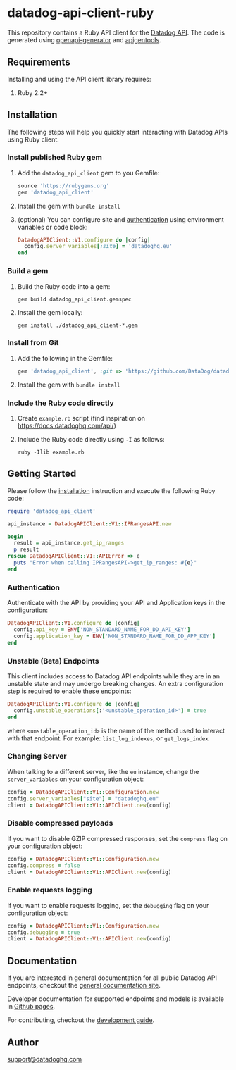 # datadog-api-client-ruby

This repository contains a Ruby API client for the [Datadog API](https://docs.datadoghq.com/api/).
The code is generated using [openapi-generator](https://github.com/OpenAPITools/openapi-generator)
and [apigentools](https://github.com/DataDog/apigentools).

## Requirements

Installing and using the API client library requires:

1. Ruby 2.2+

## Installation

The following steps will help you quickly start interacting with Datadog APIs using Ruby client.

### Install published Ruby gem

1. Add the `datadog_api_client` gem to you Gemfile:

   ```ruby
   source 'https://rubygems.org'
   gem 'datadog_api_client'
   ```

2. Install the gem with `bundle install`

3. (optional) You can configure site and [authentication](#authentication) using environment variables or code block:

   ```ruby
   DatadogAPIClient::V1.configure do |config|
     config.server_variables[:site] = 'datadoghq.eu'
   end
   ```

### Build a gem

1. Build the Ruby code into a gem:

   ```shell
   gem build datadog_api_client.gemspec
   ```

2. Install the gem locally:

   ```shell
   gem install ./datadog_api_client-*.gem
   ```

### Install from Git

1. Add the following in the Gemfile:

   ```ruby
   gem 'datadog_api_client', :git => 'https://github.com/DataDog/datadog-api-client-ruby.git'
   ```

2. Install the gem with `bundle install`

### Include the Ruby code directly

1. Create `example.rb` script (find inspiration on https://docs.datadoghq.com/api/)

2. Include the Ruby code directly using `-I` as follows:

   ```shell
   ruby -Ilib example.rb
   ```

## Getting Started

Please follow the [installation](#installation) instruction and execute the following Ruby code:

```ruby
require 'datadog_api_client'

api_instance = DatadogAPIClient::V1::IPRangesAPI.new

begin
  result = api_instance.get_ip_ranges
  p result
rescue DatadogAPIClient::V1::APIError => e
  puts "Error when calling IPRangesAPI->get_ip_ranges: #{e}"
end
```

### Authentication

Authenticate with the API by providing your API and Application keys in the configuration:

```ruby
DatadogAPIClient::V1.configure do |config|
  config.api_key = ENV['NON_STANDARD_NAME_FOR_DD_API_KEY']
  config.application_key = ENV['NON_STANDARD_NAME_FOR_DD_APP_KEY']
end
```

### Unstable (Beta) Endpoints

This client includes access to Datadog API endpoints while they are in an unstable state and may undergo breaking changes. An extra configuration step is required to enable these endpoints:

```ruby
DatadogAPIClient::V1.configure do |config|
  config.unstable_operations[:'<unstable_operation_id>'] = true
end
```

where `<unstable_operation_id>` is the name of the method used to interact with that endpoint. For example: `list_log_indexes`, or `get_logs_index`

### Changing Server

When talking to a different server, like the `eu` instance, change the `server_variables` on your configuration object:

```ruby
config = DatadogAPIClient::V1::Configuration.new
config.server_variables["site"] = "datadoghq.eu"
client = DatadogAPIClient::V1::APIClient.new(config)
```

### Disable compressed payloads

If you want to disable GZIP compressed responses, set the `compress` flag
on your configuration object:

```ruby
config = DatadogAPIClient::V1::Configuration.new
config.compress = false
client = DatadogAPIClient::V1::APIClient.new(config)
```

### Enable requests logging

If you want to enable requests logging, set the `debugging` flag
on your configuration object:

```ruby
config = DatadogAPIClient::V1::Configuration.new
config.debugging = true
client = DatadogAPIClient::V1::APIClient.new(config)
```

## Documentation

If you are interested in general documentation for all public Datadog API endpoints, checkout the [general documentation site][api docs].

Developer documentation for supported endpoints and models is available in [Github pages][github pages].

For contributing, checkout the [development guide][development docs].

## Author

support@datadoghq.com

[api docs]: https://docs.datadoghq.com/api/
[github pages]: https://datadoghq.dev/datadog-api-client-ruby/
[development docs]: https://github.com/DataDog/datadog-api-client-ruby/blob/master/DEVELOPMENT.md
